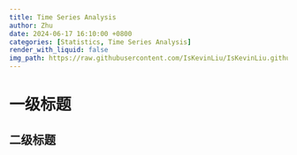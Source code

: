 ```yaml
---
title: Time Series Analysis
author: Zhu
date: 2024-06-17 16:10:00 +0800
categories: [Statistics, Time Series Analysis]
render_with_liquid: false
img_path: https://raw.githubusercontent.com/IsKevinLiu/IsKevinLiu.github.io/main/_image/20240617/
---
```


# 一级标题
## 二级标题
